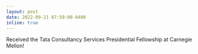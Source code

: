 ```yaml
---
layout: post
date: 2022-09-21 07:59:00-0400
inline: true
---
```


Received the Tata Consultancy Services Presidential Fellowship at Carnegie Mellon!
